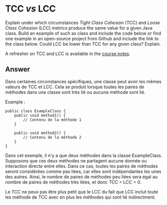 # TCC *vs* LCC

Explain under which circumstances *Tight Class Cohesion* (TCC) and *Loose Class Cohesion* (LCC) metrics produce the same value for a given Java class. Build an example of such as class and include the code below or find one example in an open-source project from Github and include the link to the class below. Could LCC be lower than TCC for any given class? Explain.

A refresher on TCC and LCC is available in the [course notes](https://oscarlvp.github.io/vandv-classes/#cohesion-graph).

## Answer
Dans certaines circonstances spécifiques, une classe peut avoir les mêmes valeurs de TCC et LCC. Cela se produit lorsque toutes les paires de méthodes dans une classe sont très lié ou aucune méthode sont lié.

Example :
```
public class ExampleClass {
    public void method1() {
        // Contenu de la méthode 1
    }

    public void method2() {
        // Contenu de la méthode 2
    }
}

```
Dans cet exemple, il n'y a que deux méthodes dans la classe ExampleClass. Supposons que ces deux méthodes ne partagent aucune donnée ou interaction directe entre elles. Dans ce cas, toutes les paires de méthodes seront considérées comme pas liées, car elles sont indépendantes les unes des autres. Ainsi, le nombre de paires de méthodes peu liées sera égal au nombre de paires de méthodes très liées, et donc TCC = LCC = 0.

Le TCC ne peux pas être plus petit que le LCC du fait que LCC inclut toute les méthode de TCC avec en plus les méthodes qui sont lié indirectment.
